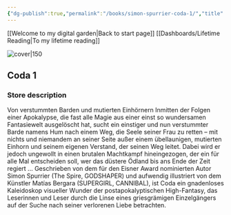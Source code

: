 ```yaml
---
{"dg-publish":true,"permalink":"/books/simon-spurrier-coda-1/","title":"\"Coda 1\""}
---
```


[[Welcome to my digital garden\|Back to start page]]
[[Dashboards/Lifetime Reading\|To my lifetime reading]]


![cover|150](http://books.google.com/books/content?id=LIFEEAAAQBAJ&printsec=frontcover&img=1&zoom=1&edge=curl&source=gbs_api)

## Coda 1

### Store description

Von verstummten Barden und mutierten Einhörnern Inmitten der Folgen einer Apokalypse, die fast alle Magie aus einer einst so wundersamen Fantasiewelt ausgelöscht hat, sucht ein einstiger und nun verstummter Barde namens Hum nach einem Weg, die Seele seiner Frau zu retten – mit nichts und niemandem an seiner Seite außer einem übellaunigen, mutierten Einhorn und seinem eigenen Verstand, der seinen Weg leitet. Dabei wird er jedoch ungewollt in einen brutalen Machtkampf hineingezogen, der ein für alle Mal entscheiden soll, wer das düstere Ödland bis ans Ende der Zeit regiert ... Geschrieben von dem für den Eisner Award nominierten Autor Simon Spurrier (The Spire, GODSHAPER) und aufwendig illustriert von dem Künstler Matías Bergara (SUPERGIRL, CANNIBAL), ist Coda ein gnadenloses Kaleidoskop visueller Wunder der postapokalyptischen High-Fantasy, das Leserinnen und Leser durch die Linse eines griesgrämigen Einzelgängers auf der Suche nach seiner verlorenen Liebe betrachten.


```